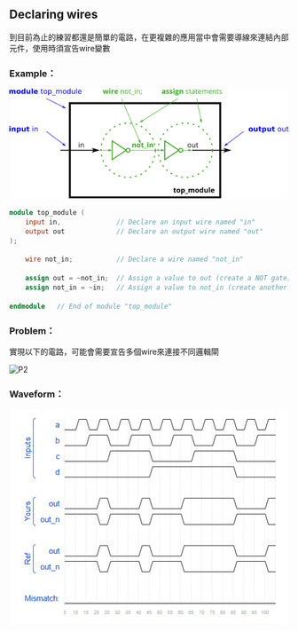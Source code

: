 ## Declaring wires

到目前為止的練習都還是簡單的電路，在更複雜的應用當中會需要導線來連結內部元件，使用時須宣告wire變數

### Example：

![P1](https://github.com/freexd0m0329/HDLBits/blob/main/Ch2_VerilogLanguague/Ch2-1_Basics/L07_DeclaringWires/P1.png?raw=true)

```verilog
module top_module (
    input in,              // Declare an input wire named "in"
    output out             // Declare an output wire named "out"
);

    wire not_in;           // Declare a wire named "not_in"

    assign out = ~not_in;  // Assign a value to out (create a NOT gate).
    assign not_in = ~in;   // Assign a value to not_in (create another NOT gate).

endmodule   // End of module "top_module"
```

### Problem：

實現以下的電路，可能會需要宣告多個wire來連接不同邏輯閘

![P2](https://hdlbits.01xz.net/mw/images/3/3a/Wiredecl2.png)

### Waveform：

![waveform](https://github.com/freexd0m0329/HDLBits/blob/main/Ch2_VerilogLanguague/Ch2-1_Basics/L07_DeclaringWires/waveform.png?raw=true)
